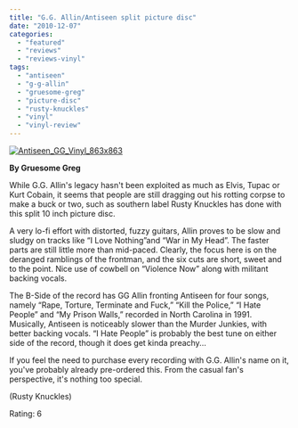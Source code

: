 ```yaml
---
title: "G.G. Allin/Antiseen split picture disc"
date: "2010-12-07"
categories: 
  - "featured"
  - "reviews"
  - "reviews-vinyl"
tags: 
  - "antiseen"
  - "g-g-allin"
  - "gruesome-greg"
  - "picture-disc"
  - "rusty-knuckles"
  - "vinyl"
  - "vinyl-review"
---
```


[![](http://www.hellbound.ca/wp-content/uploads/2010/12/Antiseen_GG_Vinyl_863x863-290x290.jpg "Antiseen_GG_Vinyl_863x863")](http://www.hellbound.ca/wp-content/uploads/2010/12/Antiseen_GG_Vinyl_863x863.jpg)

**By Gruesome Greg**

While G.G. Allin's legacy hasn't been exploited as much as Elvis, Tupac or Kurt Cobain, it seems that people are still dragging out his rotting corpse to make a buck or two, such as southern label Rusty Knuckles has done with this split 10 inch picture disc.

A very lo-fi effort with distorted, fuzzy guitars, Allin proves to be slow and sludgy on tracks like “I Love Nothing”and “War in My Head”. The faster parts are still little more than mid-paced. Clearly, the focus here is on the deranged ramblings of the frontman, and the six cuts are short, sweet and to the point. Nice use of cowbell on “Violence Now” along with militant backing vocals.

The B-Side of the record has GG Allin fronting Antiseen for four songs, namely “Rape, Torture, Terminate and Fuck,” “Kill the Police,” “I Hate People” and “My Prison Walls,” recorded in North Carolina in 1991. Musically, Antiseen is noticeably slower than the Murder Junkies, with better backing vocals. “I Hate People” is probably the best tune on either side of the record, though it does get kinda preachy...

If you feel the need to purchase every recording with G.G. Allin's name on it, you've probably already pre-ordered this. From the casual fan's perspective, it's nothing too special.

(Rusty Knuckles)

Rating: 6

